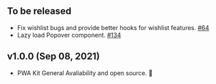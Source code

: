 ## To be released

-   Fix wishlist bugs and provide better hooks for wishlist features. [#64](https://github.com/SalesforceCommerceCloud/pwa-kit/pull/64)
-   Lazy load Popover component. [#134](https://github.com/SalesforceCommerceCloud/pwa-kit/pull/134)

## v1.0.0 (Sep 08, 2021)

-   PWA Kit General Avaliability and open source. 🎉
